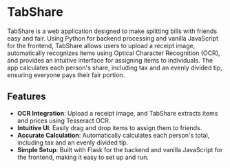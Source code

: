# TabShare

TabShare is a web application designed to make splitting bills with friends easy and fair. Using Python for backend processing and vanilla JavaScript for the frontend, TabShare allows users to upload a receipt image, automatically recognizes items using Optical Character Recognition (OCR), and provides an intuitive interface for assigning items to individuals. The app calculates each person's share, including tax and an evenly divided tip, ensuring everyone pays their fair portion.

## Features

- **OCR Integration**: Upload a receipt image, and TabShare extracts items and prices using Tesseract OCR.
- **Intuitive UI**: Easily drag and drop items to assign them to friends.
- **Accurate Calculation**: Automatically calculates each person's total, including tax and an evenly divided tip.
- **Simple Setup**: Built with Flask for the backend and vanilla JavaScript for the frontend, making it easy to set up and run.


